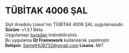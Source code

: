 # TÜBİTAK 4006 ŞAL 

Şişli Anadolu Lisesi'nin TÜBİTAK 4006 ŞAL uygulamasıdır.<br>
**Sürüm**: v1.5.1 Beta<br>
Uygulamayı [buradan](https://saltubitak.cf) indirebilirsiniz.<br>
Bu uygulama **Qt Framework** kullanılarak yapılmıştır.<br>
**İletişim**: SametHUB732@gmail.com
**Lisans**: MIT
